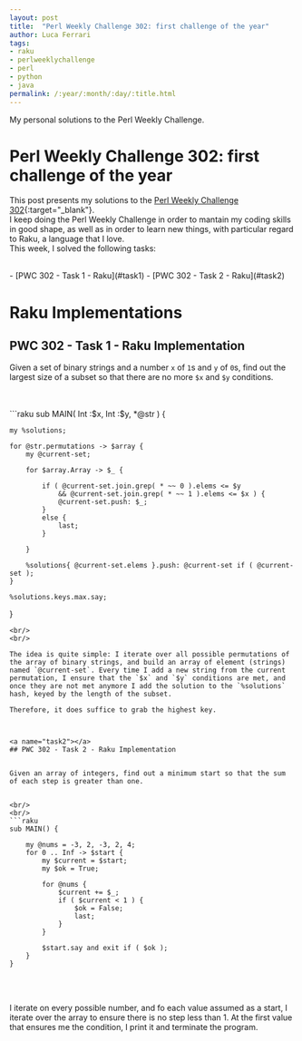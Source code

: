 ```yaml
---
layout: post
title:  "Perl Weekly Challenge 302: first challenge of the year"
author: Luca Ferrari
tags:
- raku
- perlweeklychallenge
- perl
- python
- java
permalink: /:year/:month/:day/:title.html
---
```

My personal solutions to the Perl Weekly Challenge.

# Perl Weekly Challenge 302: first challenge of the year

This post presents my solutions to the [Perl Weekly Challenge 302](https://perlweeklychallenge.org/blog/perl-weekly-challenge-302/){:target="_blank"}.
<br/>
I keep doing the Perl Weekly Challenge in order to mantain my coding skills in good shape, as well as in order to learn new things, with particular regard to Raku, a language that I love.
<br/>
This week, I solved the following tasks:

<br/>
- [PWC 302 - Task 1 - Raku](#task1)
- [PWC 302 - Task 2 - Raku](#task2)

# Raku Implementations

<a name="task1"></a>
## PWC 302 - Task 1 - Raku Implementation

Given a set of binary strings and a number `x` of `1`s and `y` of `0`s, find out the largest size of a subset so that there are no more `$x` and `$y` conditions.



<br/>
<br/>
```raku
sub MAIN( Int :$x, Int :$y, *@str ) {

    my %solutions;

    for @str.permutations -> $array {
		my @current-set;

		for $array.Array -> $_ {

		    if ( @current-set.join.grep( * ~~ 0 ).elems <= $y
				&& @current-set.join.grep( * ~~ 1 ).elems <= $x ) {
				@current-set.push: $_;
		    }
		    else {
				last;
		    }

		}

		%solutions{ @current-set.elems }.push: @current-set if ( @current-set );
    }

    %solutions.keys.max.say;
}

```
<br/>
<br/>

The idea is quite simple: I iterate over all possible permutations of the array of binary strings, and build an array of element (strings) named `@current-set`. Every time I add a new string from the current permutation, I ensure that the `$x` and `$y` conditions are met, and once they are not met anymore I add the solution to the `%solutions` hash, keyed by the length of the subset.

Therefore, it does suffice to grab the highest key.



<a name="task2"></a>
## PWC 302 - Task 2 - Raku Implementation


Given an array of integers, find out a minimum start so that the sum of each step is greater than one.


<br/>
<br/>
```raku
sub MAIN() {

    my @nums = -3, 2, -3, 2, 4;
    for 0 .. Inf -> $start {
		my $current = $start;
		my $ok = True;

		for @nums {
		    $current += $_;
		    if ( $current < 1 ) {
				$ok = False;
				last;
		    }
		}

		$start.say and exit if ( $ok );
    }
}

```
<br/>
<br/>

I iterate on every possible number, and fo each value assumed as a start, I iterate over the array to ensure there is no step less than 1.
At the first value that ensures me the condition, I print it and terminate the program.
